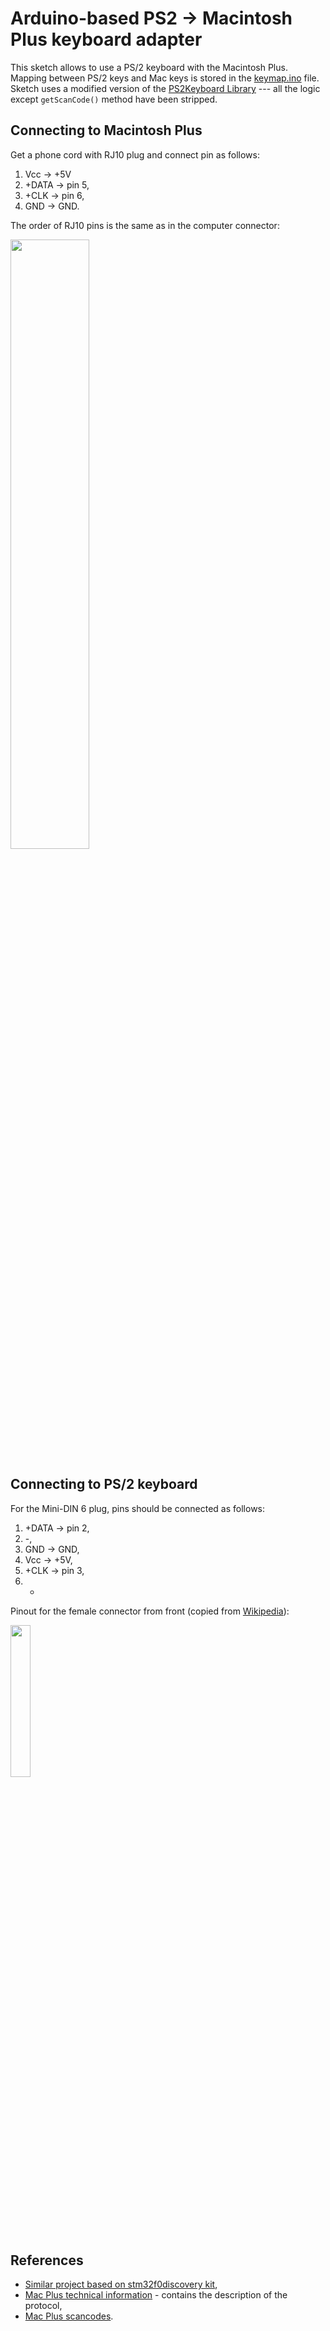 # Arduino-based PS2 -> Macintosh Plus keyboard adapter

This sketch allows to use a PS/2 keyboard with the Macintosh Plus. Mapping between PS/2 keys and Mac keys is stored in the [keymap.ino](keymap.ino) file. Sketch uses a modified version of the [PS2Keyboard Library](http://www.pjrc.com/teensy/td_libs_PS2Keyboard.html) --- all the logic except `getScanCode()` method have been stripped.

## Connecting to Macintosh Plus

Get a phone cord with RJ10 plug and connect pin as follows:

1. Vcc -> +5V
2. +DATA -> pin 5,
3. +CLK -> pin 6,
4. GND -> GND.

The order of RJ10 pins is the same as in the computer connector:

<img src="https://github.com/trekawek/mac-plus-ps2/raw/master/doc/mac-plus-keyboard-pinout.png" width="50%">

## Connecting to PS/2 keyboard

For the Mini-DIN 6 plug, pins should be connected as follows:

1. +DATA -> pin 2,
2. -,
3. GND -> GND,
4. Vcc -> +5V,
5. +CLK -> pin 3,
6. -

Pinout for the female connector from front (copied from [Wikipedia](https://en.wikipedia.org/wiki/PS/2_port)):

<img src="https://github.com/trekawek/mac-plus-ps2/raw/master/doc/minidin6-pinout.png" width="25%">

## References
 
* [Similar project based on stm32f0discovery kit](http://www.synack.net/~bbraun/mackbd/index.html),
* [Mac Plus technical information](http://www.mac.linux-m68k.org/devel/plushw.php) - contains the description of the protocol,
* [Mac Plus scancodes](http://m0115.web.fc2.com/m0110a.jpg).
